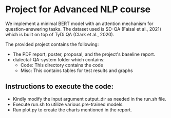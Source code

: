 # Project for Advanced NLP course
We implement a minimal BERT model with an attention mechanism for question-answering tasks. The dataset used is SD-QA (Faisal et al., 2021) which is built on top of TyDi QA (Clark et al., 2020).

The provided project contains the following:

- The PDF report, poster, proposal, and the project's baseline report.
- dialectal-QA-system folder which contains:
  - Code: This directory contains the code
  - Misc: This contains tables for test results and graphs
 
## Instructions to execute the code:
- Kindly modify the input argument output_dir as needed in the run.sh file.
- Execute run.sh to utilize various pre-trained models.
- Run plot.py to create the charts mentioned in the report.
